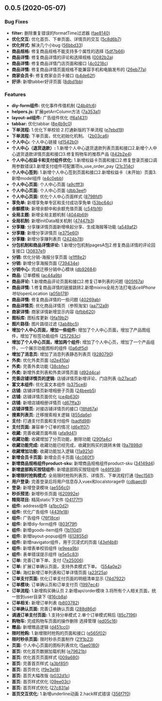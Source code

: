 ## 0.0.5 (2020-05-07)


### Bug Fixes

* **filter:** 删除重复错误的formatTime过滤器 ([fae8140](https://git.wzwtec.com/function/o2o-client/commits/fae81405715f37e85b791e43c8a305dfbad403db))
* **优化交互:** 优化首页、下单页面、详情页的交互 ([5c8d6b7](https://git.wzwtec.com/function/o2o-client/commits/5c8d6b7a1062791c301308cd098d6f550aac4f84))
* **优化样式:** 解决几个小bug ([56bbd33](https://git.wzwtec.com/function/o2o-client/commits/56bbd333a3110c85281a31412b9be481c45f43bd))
* **商品规格:** 修复商品规格不能支持多个属性的选择 ([5df7b66](https://git.wzwtec.com/function/o2o-client/commits/5df7b6663248ba963bae6bb4242d172052c07f75))
* **商品详情:** 修复商品详情的评论和选择规格 ([0082b2a](https://git.wzwtec.com/function/o2o-client/commits/0082b2a42c5aae59ab29310db59d2f4c8288bed1))
* **商品详情:** 修复商品详情门店页面和接口 ([4c0218c](https://git.wzwtec.com/function/o2o-client/commits/4c0218c41bbadcfdc796b4fe6ac91a5fcedcf495))
* **商品详情:** 修复商品详情页面规格不能兼容手机和电脑发布的 ([26eb77a](https://git.wzwtec.com/function/o2o-client/commits/26eb77a91c287e984332fc4e0682d65b46e4ef45))
* **商家会员卡:** 修复商家会员卡接口 ([b4de62f](https://git.wzwtec.com/function/o2o-client/commits/b4de62fbcf8b4affeba0f2aad37f9da84c81cc7c))
* **好评:** 新增tabber好评页面 ([8dbd1bb](https://git.wzwtec.com/function/o2o-client/commits/8dbd1bb73dc2046da1eaeefc49baf13b01875bec))


### Features

* **diy-form组件:** 优化事件传值机制 ([24b4fc6](https://git.wzwtec.com/function/o2o-client/commits/24b4fc6434b84a03a26e44ab817e83173d38e045))
* **helpers.js:** 扩展getArrColumn方法 ([7a353a1](https://git.wzwtec.com/function/o2o-client/commits/7a353a102fc670f0b0e48bdf8707717468af8dee))
* **layout-ad组件:** 广告组件优化 ([f6a1431](https://git.wzwtec.com/function/o2o-client/commits/f6a14310ad2f0cb28d8f8d8a2ee7b0d7caf8c0f7))
* **tabbar:** 优化tabbar ([8e4b9c0](https://git.wzwtec.com/function/o2o-client/commits/8e4b9c04f7329e51450801b8207e043b7868dddc))
* **下单流程:** 1.优化下单校验 2.打通新版的下单流程 ([e7ebd19](https://git.wzwtec.com/function/o2o-client/commits/e7ebd19dfb867b3896a1c5a10ae2ff190bb35dae))
* **下单流程:** 下单页面，优化初始化机制。 ([2b03ca6](https://git.wzwtec.com/function/o2o-client/commits/2b03ca6c303026ffaa0b7d26f12de308474ff4ef))
* **个人中心:** 个人中心链接 ([d1542b0](https://git.wzwtec.com/function/o2o-client/commits/d1542b013ef2f640859e7c753ad22861a894b4de))
* **个人中心（退货退款）:** 1.新增个人中心退货退款列表页面和接口2.新增个人中心退货退款详情页面和接口3.修复购物车的推荐产品 ([842b2e4](https://git.wzwtec.com/function/o2o-client/commits/842b2e4cc36b673bc6fe23f47c3e72490f0d9e66))
* **个人中心权益卡和支付组件优化:** 1.新增权益卡页面和接口2.修复登录页接口调用参数错误3.新增支付组件可配置项is_use_order_pay ([21c314c](https://git.wzwtec.com/function/o2o-client/commits/21c314c3e737fe32c391e7ca3b77ba9a41af6ce4))
* **个人中心签到:** 1.新增个人中心签到页面和接口2.新增权益卡（未开始）页面3.新增model组件 ([e4c0ebb](https://git.wzwtec.com/function/o2o-client/commits/e4c0ebb77abcd850aad00fb24ceb7b527300692f))
* **个人中心页面:** 个人中心页面 ([a9cfff3](https://git.wzwtec.com/function/o2o-client/commits/a9cfff3e76081999c1127368262dacceca373acf))
* **个人中心页面:** 个人中心页面 ([dbb3eef](https://git.wzwtec.com/function/o2o-client/commits/dbb3eef0cd9a6ef4f0e6e27ebcb86913e76a988c))
* **个人中心页面:** 优化个人中心页面样式 ([8798fd1](https://git.wzwtec.com/function/o2o-client/commits/8798fd10d297a4f4c6b803b37bbd9a20fcf16300))
* **享免单:** 新增享免单专区和支付成功享免单 ([53bc64c](https://git.wzwtec.com/function/o2o-client/commits/53bc64c1b94ce92ef50e85658ffde8c6f05cc506))
* **余额模块:** 新增余额中和余额充值页面 ([c54fb16](https://git.wzwtec.com/function/o2o-client/commits/c54fb16f7ab0db36a8609b1e1ddcc846a21c828f))
* **全局主题:** 新增全局主题机制 ([4044b69](https://git.wzwtec.com/function/o2o-client/commits/4044b69566b08832bd3f2a74f8e58546c2785067))
* **全局机制:** 新增initData相关机制 ([47447b3](https://git.wzwtec.com/function/o2o-client/commits/47447b30342adae3acc2c1d53900d4db3c4f6ce7))
* **分享赚:** 分享赚详情页面新增唤起分享、生成海报等功能 ([a549af2](https://git.wzwtec.com/function/o2o-client/commits/a549af2c13270459462e0d2e244a333702d43c4e))
* **分享赚:** 新增分享详情页 ([e375e60](https://git.wzwtec.com/function/o2o-client/commits/e375e608bd229a4bd26c2956f80cd87db582cb2b))
* **分享赚:** 新增分享赚列表页 ([2424b78](https://git.wzwtec.com/function/o2o-client/commits/2424b7827a515989c3c8555a7c55c95e3b3e797b))
* **分包机制和商品详情评论:** 1.新增分包机制pagesA包2.修复商品详情的评论回复接口 ([30837e1](https://git.wzwtec.com/function/o2o-client/commits/30837e1930f8e197d37ab7b8018c861f89361041))
* **分销:** 优化分销-海报分享页面 ([e1ff8e2](https://git.wzwtec.com/function/o2o-client/commits/e1ff8e2e261476459d9e7df4518b36b20e1ac732))
* **分销:** 新增分享海报页面 ([739434e](https://git.wzwtec.com/function/o2o-client/commits/739434e80acae1ec279f340e08fc46b90ab31014))
* **分销中心:** 完成迁移分销中心模块 ([db92684](https://git.wzwtec.com/function/o2o-client/commits/db92684c855efd1f5dbf4e148e1f5ff5f22d2244))
* **商品:** 订单模板 ([ac44a9b](https://git.wzwtec.com/function/o2o-client/commits/ac44a9b3ec5c4d214495759da1480cdfee2231ad))
* **商品评论:** 1.新增商品评论页面和接口2.修复订单列表的问题 ([805f67a](https://git.wzwtec.com/function/o2o-client/commits/805f67a458335300cd44506914d0ba0ff974e4f2))
* **商品详情:** 1.修复商品详情的链接跳转2.新增mixins全局方法打电话$cellPhone地址$openLocation ([a05b178](https://git.wzwtec.com/function/o2o-client/commits/a05b178fab4cab71bdea5fa75d9bb3403c0b4c0f))
* **商品详情:** 修复商品详情的一些问题 ([40269ab](https://git.wzwtec.com/function/o2o-client/commits/40269ab4b03e343ba03f3e45825cef99086d30a9))
* **商品详情页:** 优化商品详情页（参照淘宝) ([aa712a9](https://git.wzwtec.com/function/o2o-client/commits/aa712a99d0dd7e70c4366d4a7959bf193c670a20))
* **商家详情:** 商家详情新增显示内容 ([bfbb620](https://git.wzwtec.com/function/o2o-client/commits/bfbb620ffd2486c82bd1a64417a2bb2cf4424b2b))
* **图标库:** 图标库更新 ([9fa19b2](https://git.wzwtec.com/function/o2o-client/commits/9fa19b23f1315b2d2c2e478b2339779d7f3ed183))
* **图片路径:** 图片路径过滤 ([3ab8bc5](https://git.wzwtec.com/function/o2o-client/commits/3ab8bc5b3fb8bad1339769da8054602b87c97449))
* **增加个人中心页面，增加一些组件:** 增加了个人中心页面，增加了产品图组件，增加了标签功能组件 ([257263c](https://git.wzwtec.com/function/o2o-client/commits/257263c9491b0a7cf41679256f87ccd40ded769c))
* **增加了个人中心页面，增加两个组件:** 增加了个人中心页，增加了一个产品组件，一个展示功能图标的组件 ([0a6df5d](https://git.wzwtec.com/function/o2o-client/commits/0a6df5d20bb38ae23e23bda74b42b51ac540caa7))
* **增加了消息页:** 增加了消息列表静态列表页 ([9280790](https://git.wzwtec.com/function/o2o-client/commits/9280790bd0eb92013fe57cb61eb08386c308345d))
* **外卖:** 优化外卖页面 ([d2e410a](https://git.wzwtec.com/function/o2o-client/commits/d2e410af40b94c1a99986b158e906fd591488e40))
* **外卖:** 完善外卖功能 ([38cbfec](https://git.wzwtec.com/function/o2o-client/commits/38cbfec60f654aa634ae3f9087036730ee252c6d))
* **外卖:** 新增外卖列表和外卖详情页面 ([d92d4ca](https://git.wzwtec.com/function/o2o-client/commits/d92d4ca74842836b4eb40920bd8eda26422913ed))
* **完善店铺详情页的逻辑:** 店铺详情页新增评论、门店列表 ([b27acaf](https://git.wzwtec.com/function/o2o-client/commits/b27acaf73e7ed3a5561d9de8bad77689c8c0f7dc))
* **富文本组件:** 优化富文本组件 ([b375ce8](https://git.wzwtec.com/function/o2o-client/commits/b375ce816be53d4c4eb4c36550ead2c14d6416e8))
* **店铺:** 店铺详情页新增相册子页面 ([24beeb5](https://git.wzwtec.com/function/o2o-client/commits/24beeb58455597d6bd346fe2622890271a44b0b2))
* **店铺:** 店铺详情页面优化 ([ce4b630](https://git.wzwtec.com/function/o2o-client/commits/ce4b6307aaaaabbb43a2c4fd5ffb229a3067e61c))
* **店铺:** 新增店铺相册详情页 ([d67ffa3](https://git.wzwtec.com/function/o2o-client/commits/d67ffa3d9a6c7b78f56b73b86e8d278a3de6c4f8))
* **店铺详情页:** 对接店铺详情页的接口 ([18fd67a](https://git.wzwtec.com/function/o2o-client/commits/18fd67a50ec2f708089498b0d427d60324de14c4))
* **搜素列表页:** 迁移搜索相关逻辑 ([855da6e](https://git.wzwtec.com/function/o2o-client/commits/855da6eab2a4a37971b31adbe189b57a5c6e530a))
* **支付:** 打通支付页面和支付组件 ([badfd98](https://git.wzwtec.com/function/o2o-client/commits/badfd98e27c9c40910df417d85c530de6dcc8f83))
* **支付页面:** 兼容单个订单的情况 ([d6e1f07](https://git.wzwtec.com/function/o2o-client/commits/d6e1f0748474b4f9c38d076690b1aa4e8b309fc7))
* **收藏:** 完善收藏页面布局 ([afa9d41](https://git.wzwtec.com/function/o2o-client/commits/afa9d41f9fcd8867c2402d6565d9c8f766d4cbd3))
* **收藏功能:** 收藏增加了分页功能，删除功能 ([290fa4c](https://git.wzwtec.com/function/o2o-client/commits/290fa4c60141ea14a41aeb2f1b08706130356dc1))
* **收藏功能完成:** 收藏功能已经完成，收藏到购买的跳转未做 ([9a7898d](https://git.wzwtec.com/function/o2o-client/commits/9a7898d75702cf00c8d7a4bf397de584a1ab3fd4))
* **收藏增加功能:** 收藏功能加入逻辑 ([11a921d](https://git.wzwtec.com/function/o2o-client/commits/11a921d5a057280104309b5fdcda2064a66f3b22))
* **新增会员卡页面:** 新增会员卡页面 ([4c080f1](https://git.wzwtec.com/function/o2o-client/commits/4c080f111d9a2f5a7759451e57a085a013e80295))
* **新增商品规格组件product-sku:** 新增商品规格组件product-sku ([34149d4](https://git.wzwtec.com/function/o2o-client/commits/34149d47b6e8655b25bc66cfc293bd6377530cdc))
* **新增底部购买按钮组件:** 新增底部购买按钮组件 ([e46f938](https://git.wzwtec.com/function/o2o-client/commits/e46f9387f28a334b648940515538b9f1f7cf28d8))
* **新增限时抢购模式:** 全局限时抢购列表页、详情页、下单流程打通 ([9ec1561](https://git.wzwtec.com/function/o2o-client/commits/9ec156196a2612390265b7fff4314a5c2524fd3d))
* **用户登录:** 完善登录后将用户信息存入vuex和localstorage中 ([cdbaec6](https://git.wzwtec.com/function/o2o-client/commits/cdbaec65aa31fccef97853daa8193f2a1f93e6c8))
* **登录:** 新增登录模块 ([ae556c0](https://git.wzwtec.com/function/o2o-client/commits/ae556c04b53d3b568f30954552b30fec39a77f69))
* **秒杀预览:** 新增秒杀页面 ([620992e](https://git.wzwtec.com/function/o2o-client/commits/620992e4015b98bf20740fb7b62bbe1f56c4a56f))
* **精简项目:** 精简static下文件 ([04177f1](https://git.wzwtec.com/function/o2o-client/commits/04177f1e099bf8bb8fe1f90bd337427024a1f524))
* **组件:** address组件 ([a1bc0d2](https://git.wzwtec.com/function/o2o-client/commits/a1bc0d2adaf7a33915d016a494164a87deb804d3))
* **组件:** 优化广告组件 ([443fe18](https://git.wzwtec.com/function/o2o-client/commits/443fe18ac058d15727999fd499288cd9e8a1aa43))
* **组件:** 广告组件 ([76f18ce](https://git.wzwtec.com/function/o2o-client/commits/76f18ce68af8ea89befc778bd99b3241ff9de3d3))
* **组件:** 新增diy-form组件 ([803f79f](https://git.wzwtec.com/function/o2o-client/commits/803f79f0e5f4e9bcf909e9188b28e2f141a7efbe))
* **组件:** 新增goods-item组件 ([1b110d1](https://git.wzwtec.com/function/o2o-client/commits/1b110d1488bd4820df30037e104fd6d7aee0321e))
* **组件:** 新增layout-popup组件 ([612855d](https://git.wzwtec.com/function/o2o-client/commits/612855d58976277906831732f791da903867271d))
* **组件:** 新增navigator组件，用于沉浸式的页面 ([43ef4b8](https://git.wzwtec.com/function/o2o-client/commits/43ef4b89bc688bc574cf4cba6f5053b9bc2d0f7a))
* **组件:** 新增表单校验组件 ([e9eea9b](https://git.wzwtec.com/function/o2o-client/commits/e9eea9b8e21d645ce3478b53132a00c18a382627))
* **组件:** 表单错误提示组件 ([e5e5c83](https://git.wzwtec.com/function/o2o-client/commits/e5e5c834a9675a66e960257c594dad4a6fce2e96))
* **订单:** 完善订单下单、支付 ([7e25006](https://git.wzwtec.com/function/o2o-client/commits/7e25006f063646b1fda6565b3cd0efba339ccdde))
* **订单:** 扩展订单确认页面，支持外卖模式下单。 ([554a0e2](https://git.wzwtec.com/function/o2o-client/commits/554a0e208c2c0f652d15b7560a9fa662b3beb43c))
* **订单:** 海红新增订单列表和订单详情页面 ([a23f25a](https://git.wzwtec.com/function/o2o-client/commits/a23f25aa328e31d5b6195bcff9beebae0dbc027c))
* **订单支付页面:** 优化订单支付页面的明细清单显示 ([74d7922](https://git.wzwtec.com/function/o2o-client/commits/74d79226de17f20da8e39ff6c02c9d91f8d86e99))
* **订单模块:** 订单确认页和订单支付页 ([1997ec4](https://git.wzwtec.com/function/o2o-client/commits/1997ec44c605913298ad24cb90ebd82834c41ccd))
* **订单流程:** 1.新增购买确认页 2.新增api/order模块 3.将所有个人相关页面，统一放到user目录下 ([816cb8a](https://git.wzwtec.com/function/o2o-client/commits/816cb8a46225a31dd3d0db7b448abf52f59b6a05))
* **订单相关:** 新增订单列表 ([b803782](https://git.wzwtec.com/function/o2o-client/commits/b803782053a01266fe0aff2eb0da64a56d659b32))
* **订单确认页面:** 完善订单确认页面 ([288d86d](https://git.wzwtec.com/function/o2o-client/commits/288d86d1553d7777036a2b33cc5592f2bbc62e62))
* **调通订单支付页面:** 1.支持分单模式  2.单个订单模式稍后 ([85c7196](https://git.wzwtec.com/function/o2o-client/commits/85c7196ca7301a600cb4742bf1df1ce94b45bc1e))
* **购物车:** 完成购物车页面的操作删除 选择管理 ([ed05c16](https://git.wzwtec.com/function/o2o-client/commits/ed05c1656b7d820988ddc93a958951346d8bb241))
* **赠品:** 新增赠品逻辑 ([d451cc0](https://git.wzwtec.com/function/o2o-client/commits/d451cc06c8852bdb3be5828e444e4dd069934e4a))
* **限时抢购:** 1.新增限时抢购的页面和接口 ([e565f02](https://git.wzwtec.com/function/o2o-client/commits/e565f024444b02ccaa57f00e1bfc9bafc3c36dbd))
* **限时秒杀页面:** 限时秒杀页面制作 ([21f1b23](https://git.wzwtec.com/function/o2o-client/commits/21f1b23c960ce2acd49c81fa4f3a18d3340dc9d8))
* **页面:** 个人中心页面的图标列表优化 ([5ae0180](https://git.wzwtec.com/function/o2o-client/commits/5ae018074f7b671267f6ca44292c1009eb481626))
* **首页:** 优化首页数据加载机制 ([e79621b](https://git.wzwtec.com/function/o2o-client/commits/e79621b46e2ff15228aab58fa30276ca7b2719e5))
* **首页:** 优化首页页面样式 ([009a680](https://git.wzwtec.com/function/o2o-client/commits/009a6804995d609fcee2f35b3f59e508fc70c2fb))
* **首页:** 完善首页样式 ([a3bf85f](https://git.wzwtec.com/function/o2o-client/commits/a3bf85f8cf23e64c86eb2281f7a96985f7cd6c73))
* **首页:** 首页优化 ([f9e3e18](https://git.wzwtec.com/function/o2o-client/commits/f9e3e18d5d424ad6744c9c2e26f670870cbb43a4))
* **首页:** 首页大幅改版 ([b032d1c](https://git.wzwtec.com/function/o2o-client/commits/b032d1c7faa8c942c5e7f4e4497420a3af073b4a))
* **首页:** 首页样式优化 ([09ee03c](https://git.wzwtec.com/function/o2o-client/commits/09ee03c1f2a31ea53a8290fe048d6e333f019756))
* **首页:** 首页样式优化 ([27c831a](https://git.wzwtec.com/function/o2o-client/commits/27c831a717c12dadfad27d7ad3468e7474349cca))
* **首页交互优化:** 1.新增underline动画 2.hack样式错误 ([356f7f0](https://git.wzwtec.com/function/o2o-client/commits/356f7f0215b2c9d154afa8226f12c94f87b91446))



